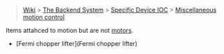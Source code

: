 > [Wiki](Home) > [The Backend System](The-Backend-System) > [Specific Device IOC](Specific-Device-IOC) > [Miscellaneous motion control](Miscellaneous-Motion-Control)

Items attahced to motion but are not [motors](Motor-IOCs).

* [Fermi chopper lifter](Fermi chopper lifter)
